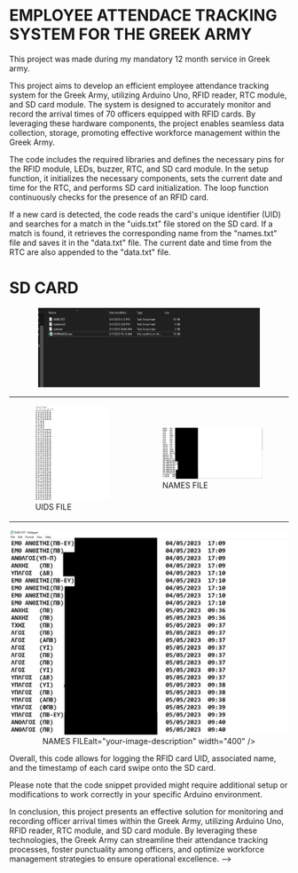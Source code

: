 # EMPLOYEE ATTENDACE TRACKING SYSTEM FOR THE GREEK ARMY 

This project was made during my mandatory 12 month service in Greek army.

This project aims to develop an efficient employee attendance tracking system for the Greek Army, utilizing Arduino Uno, RFID reader, RTC module, and SD card module. The system is designed to accurately monitor and record the arrival times of 70 officers equipped with RFID cards. By leveraging these hardware components, the project enables seamless data collection, storage, promoting effective workforce management within the Greek Army.

The code includes the required libraries and defines the necessary pins for the RFID module, LEDs, buzzer, RTC, and SD card module. In the setup function, it initializes the necessary components, sets the current date and time for the RTC, and performs SD card initialization. The loop function continuously checks for the presence of an RFID card.

If a new card is detected, the code reads the card's unique identifier (UID) and searches for a match in the "uids.txt" file stored on the SD card. If a match is found, it retrieves the corresponding name from the "names.txt" file and saves it in the "data.txt" file. The current date and time from the RTC are also appended to the "data.txt" file.

<h1>SD CARD</h1>

<p align="center">
  <img src="https://github.com/chrysostomos997/Arduino-Projects/blob/497716ed01c1e46fc865472d70539c5d09d5177c/EMPLOYEE%20ATTENDANCE%20TRACKING%20SYSTEM%20FOR%20THE%20GREEK%20ARMY/MICRO%20SD%20CARD.jpg" alt="your-image-description" width="400" />
</p>



<table>
  <tr>
    <td>
      <figure>
        <img src="https://github.com/chrysostomos997/Arduino-Projects/blob/5343e720b6d65f184505c504fae7895be96f2f0a/EMPLOYEE%20ATTENDANCE%20TRACKING%20SYSTEM%20FOR%20THE%20GREEK%20ARMY/uids.jpg" />
        <figcaption>UIDS FILE</figcaption>
      </figure>
    </td>
    <td>
      <figure>
        <img src="https://github.com/chrysostomos997/Arduino-Projects/blob/5343e720b6d65f184505c504fae7895be96f2f0a/EMPLOYEE%20ATTENDANCE%20TRACKING%20SYSTEM%20FOR%20THE%20GREEK%20ARMY/names.jpg" />
        <figcaption>NAMES FILE</figcaption>
      </figure>
    </td>
  </tr>
</table>


<p align="center">
  <img src="https://github.com/chrysostomos997/Arduino-Projects/blob/cde252b33542b37a8cf1b955e43b2608103d3989/EMPLOYEE%20ATTENDANCE%20TRACKING%20SYSTEM%20FOR%20THE%20GREEK%20ARMY/data.jpg" <figcaption>NAMES FILE</figcaption>alt="your-image-description" width="400" />
</p>





Overall, this code allows for logging the RFID card UID, associated name, and the timestamp of each card swipe onto the SD card.

Please note that the code snippet provided might require additional setup or modifications to work correctly in your specific Arduino environment.

In conclusion, this project presents an effective solution for monitoring and recording officer arrival times within the Greek Army, utilizing Arduino Uno, RFID reader, RTC module, and SD card module. By leveraging these technologies, the Greek Army can streamline their attendance tracking processes, foster punctuality among officers, and optimize workforce management strategies to ensure operational excellence.
 -->

